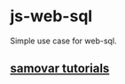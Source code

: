 # js-web-sql
Simple use case for web-sql.
## [samovar tutorials](https://www.youtube.com/c/Samovar101)
